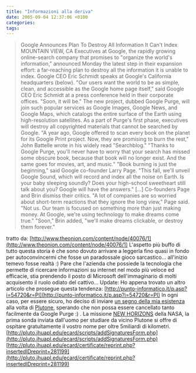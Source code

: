 ```yaml
---
title: "Informazioni alla deriva"
date: 2005-09-04 12:37:06 +0100
categories: 
tags: 
---
```


> Google Announces Plan To Destroy All Information It Can't Index MOUNTAIN VIEW, CA Executives at Google, the rapidly growing online-search company that promises to "organize the world's information," announced Monday the latest step in their expansion effort: a far-reaching plan to destroy all the information it is unable to index. Google CEO Eric Schmidt speaks at Google's California headquarters (below). "Our users want the world to be as simple, clean, and accessible as the Google home page itself," said Google CEO Eric Schmidt at a press conference held in their corporate offices. "Soon, it will be." The new project, dubbed Google Purge, will join such popular services as Google Images, Google News, and Google Maps, which catalogs the entire surface of the Earth using high-resolution satellites. As a part of Purge's first phase, executives will destroy all copyrighted materials that cannot be searched by Google. "A year ago, Google offered to scan every book on the planet for its Google Print project. Now, they are promising to burn the rest," John Battelle wrote in his widely read "Searchblog." "Thanks to Google Purge, you'll never have to worry that your search has missed some obscure book, because that book will no longer exist. And the same goes for movies, art, and music." "Book burning is just the beginning," said Google co-founder Larry Page. "This fall, we'll unveil Google Sound, which will record and index all the noise on Earth. Is your baby sleeping soundly? Does your high-school sweetheart still talk about you? Google will have the answers." [...] Co-founders Page and Brin dismiss their critics. "A lot of companies are so worried about short-term reactions that they ignore the long view," Page said. "Not us. Our team is focused on something more than just making money. At Google, we're using technology to make dreams come true." "Soon," Brin added, "we'll make dreams clickable, or destroy them forever."

 tratto da: [http://www.theonion.com/content/node/40076/1](http://www.theonion.com/content/node/40076/1) L'aspetto più buffo di tutto questa storia è che sono dovuto arrivare a leggerla fino quasi in fondo per autoconvincermi che fosse un paradossale gioco sarcastico... all'inizio temevo fosse realtà :) Pare che l'azienda che possiede la tecnologia che permette di ricercare informazioni su internet nel modo più veloce ed efficacie, stia prendendo il posto di Microsoft dell'immaginario di molti acquisento il ruolo odiato del cattivo... Update: Ho appena trovato un altro articolo che prosegue questa tendenza: [http://punto-informatico.it/p.asp?i=54720&r=PI](http://punto-informatico.it/p.asp?i=54720&r=PI) In ogni caso, per essere sicuro, ho deciso di inviare [un segno della mia esistenza](http://pluto.jhuapl.edu/ecard/certificate/reprint.php?insertedIDreprint=281199) alla volta di [Plutone](http://en.wikipedia.org/wiki/Pluto), sperando che non possa essere cancellato tanto facilmente da Google Purge :) . La missione [NEW HORIZONS](http://pluto.jhuapl.edu/) della NASA, la prima sonda inviata dall'uomo per studiare da vicino Plutone si offre di ospitare gratuitamente il vostro nome per oltre 5miliardi di kilometri. [http://pluto.jhuapl.edu/ecard/scripts/addSignaturesForm.php](http://pluto.jhuapl.edu/ecard/scripts/addSignaturesForm.php) [http://pluto.jhuapl.edu/ecard/certificate/reprint.php?insertedIDreprint=281199](http://pluto.jhuapl.edu/ecard/certificate/reprint.php?insertedIDreprint=281199)
